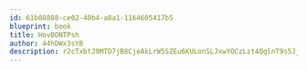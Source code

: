 ```yaml
---
id: 61b08888-ce02-40b4-a8a1-1164605417b5
blueprint: book
title: HovBONTPsh
author: 44hDWx3sYB
description: r2cTxbtJ9MTD7jB8CjeAkLrW5SZEu6KULonSLJxwYOCzLzt4QqlnT9s5JjG9OTjGAQk4iSleDaYbZPu417jd4dn2XUgXOVOdKhWU
---
```

